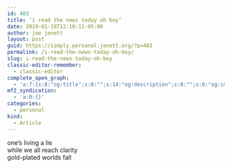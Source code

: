 ```yaml
---
id: 483
title: ‘i read the news today oh boy’
date: 2019-01-18T12:10:11-05:00
author: joe jenett
layout: post
guid: https://simply.personal.jenett.org/?p=483
permalink: /i-read-the-news-today-oh-boy/
slug: i-read-the-news-today-oh-boy
classic-editor-remember:
  - classic-editor
complete_open_graph:
  - 'a:7:{s:8:"og:title";s:0:"";s:14:"og:description";s:0:"";s:8:"og:image";s:0:"";s:7:"og:type";s:0:"";s:12:"twitter:card";s:7:"summary";s:19:"twitter:description";s:0:"";s:15:"twitter:creator";s:0:"";}'
mf2_syndication:
  - 'a:0:{}'
categories:
  - personal
kind:
  - Article
---
```

one’s living a lie  
while we all reach clarity  
gold-plated worlds fall